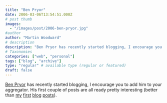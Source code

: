 ```yaml
---
title: "Ben Pryor"
date: 2006-03-06T13:54:51.000Z
# post thumb
images:
  - "/images/post/2006-ben-pryor.jpg"
#author
author: "Martin Woodward"
# description
description: "Ben Pryor has recently started blogging, I encourage you to add him to your aggregator."
# Taxonomies
categories: ["web", "personal"]
tags: ["blog", "archive"]
type: "regular" # available type (regular or featured)
draft: false
---
```

[Ben Pryor](http://www.benpryor.com/blog/) has recently started blogging, I encourage you to add him to your aggregator.  His first couple of posts are all ready pretty interesting (better than [my](http://www.woodwardweb.com/personal/000022.html) [first](http://www.woodwardweb.com/personal/000020.html) [blog](http://www.woodwardweb.com/web_sites/000021.html) [posts](http://www.woodwardweb.com/archive/200309.html)).